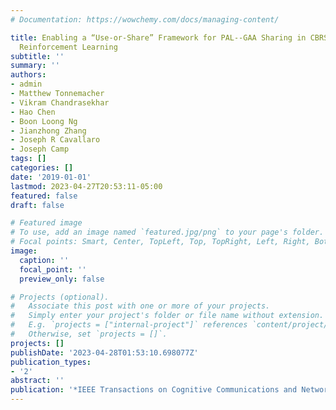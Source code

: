 ```yaml
---
# Documentation: https://wowchemy.com/docs/managing-content/

title: Enabling a “Use-or-Share” Framework for PAL--GAA Sharing in CBRS Networks via
  Reinforcement Learning
subtitle: ''
summary: ''
authors:
- admin
- Matthew Tonnemacher
- Vikram Chandrasekhar
- Hao Chen
- Boon Loong Ng
- Jianzhong Zhang
- Joseph R Cavallaro
- Joseph Camp
tags: []
categories: []
date: '2019-01-01'
lastmod: 2023-04-27T20:53:11-05:00
featured: false
draft: false

# Featured image
# To use, add an image named `featured.jpg/png` to your page's folder.
# Focal points: Smart, Center, TopLeft, Top, TopRight, Left, Right, BottomLeft, Bottom, BottomRight.
image:
  caption: ''
  focal_point: ''
  preview_only: false

# Projects (optional).
#   Associate this post with one or more of your projects.
#   Simply enter your project's folder or file name without extension.
#   E.g. `projects = ["internal-project"]` references `content/project/deep-learning/index.md`.
#   Otherwise, set `projects = []`.
projects: []
publishDate: '2023-04-28T01:53:10.698077Z'
publication_types:
- '2'
abstract: ''
publication: '*IEEE Transactions on Cognitive Communications and Networking*'
---
```

